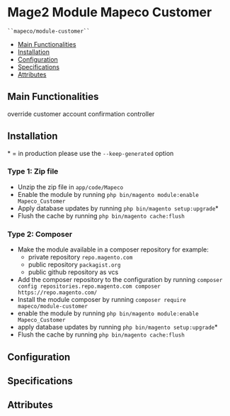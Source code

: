 # Mage2 Module Mapeco Customer

    ``mapeco/module-customer``

 - [Main Functionalities](#markdown-header-main-functionalities)
 - [Installation](#markdown-header-installation)
 - [Configuration](#markdown-header-configuration)
 - [Specifications](#markdown-header-specifications)
 - [Attributes](#markdown-header-attributes)


## Main Functionalities
override customer account confirmation controller

## Installation
\* = in production please use the `--keep-generated` option

### Type 1: Zip file

 - Unzip the zip file in `app/code/Mapeco`
 - Enable the module by running `php bin/magento module:enable Mapeco_Customer`
 - Apply database updates by running `php bin/magento setup:upgrade`\*
 - Flush the cache by running `php bin/magento cache:flush`

### Type 2: Composer

 - Make the module available in a composer repository for example:
    - private repository `repo.magento.com`
    - public repository `packagist.org`
    - public github repository as vcs
 - Add the composer repository to the configuration by running `composer config repositories.repo.magento.com composer https://repo.magento.com/`
 - Install the module composer by running `composer require mapeco/module-customer`
 - enable the module by running `php bin/magento module:enable Mapeco_Customer`
 - apply database updates by running `php bin/magento setup:upgrade`\*
 - Flush the cache by running `php bin/magento cache:flush`


## Configuration




## Specifications




## Attributes




